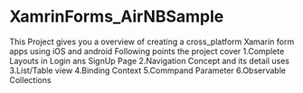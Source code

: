 # XamrinForms_AirNBSample
This Project gives you a overview of creating a cross_platform Xamarin form  apps using iOS and android
Following points the project cover
1.Complete Layouts in Login ans SignUp Page
2.Navigation Concept and its detail uses
3.List/Table view 
4.Binding Context
5.Commpand Parameter
6.Observable Collections

